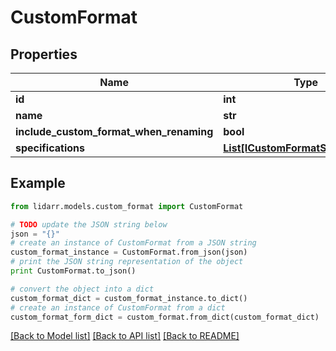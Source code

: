 # CustomFormat


## Properties
Name | Type | Description | Notes
------------ | ------------- | ------------- | -------------
**id** | **int** |  | [optional] 
**name** | **str** |  | [optional] 
**include_custom_format_when_renaming** | **bool** |  | [optional] 
**specifications** | [**List[ICustomFormatSpecification]**](ICustomFormatSpecification.md) |  | [optional] 

## Example

```python
from lidarr.models.custom_format import CustomFormat

# TODO update the JSON string below
json = "{}"
# create an instance of CustomFormat from a JSON string
custom_format_instance = CustomFormat.from_json(json)
# print the JSON string representation of the object
print CustomFormat.to_json()

# convert the object into a dict
custom_format_dict = custom_format_instance.to_dict()
# create an instance of CustomFormat from a dict
custom_format_form_dict = custom_format.from_dict(custom_format_dict)
```
[[Back to Model list]](../README.md#documentation-for-models) [[Back to API list]](../README.md#documentation-for-api-endpoints) [[Back to README]](../README.md)


